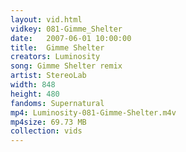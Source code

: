 ```yaml
---
layout: vid.html
vidkey: 081-Gimme_Shelter
date:   2007-06-01 10:00:00
title:  Gimme Shelter
creators: Luminosity
song: Gimme Shelter remix
artist: StereoLab
width: 848
height: 480
fandoms: Supernatural
mp4: Luminosity-081-Gimme-Shelter.m4v
mp4size: 69.73 MB
collection: vids
---
```


  <div>
  
  </div>
  